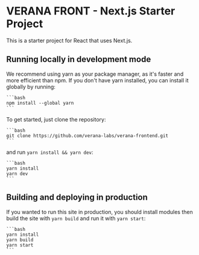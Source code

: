 
# VERANA FRONT - Next.js Starter Project 

This is a starter project for React that uses Next.js.

## Running locally in development mode

We recommend using yarn as your package manager, as it's faster and more efficient than npm. If you don't have yarn installed, you can install it globally by running:
    
    ```bash
    npm install --global yarn
    ```

To get started, just clone the repository:

    ```bash
    git clone https://github.com/verana-labs/verana-frontend.git
    ```

and run `yarn install && yarn dev`:

    ```bash
    yarn install
    yarn dev
    ```

## Building and deploying in production

If you wanted to run this site in production, you should install modules then build the site with `yarn build` and run it with `yarn start`:

    ```bash
    yarn install
    yarn build
    yarn start
    ```

    